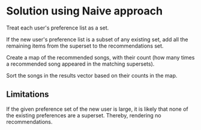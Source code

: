 # Solution using Naive approach

Treat each user's preference list as a set.

If the new user's preference list is a subset of any existing set, add all the remaining items from the superset to the recommendations set.

Create a map of the recommended songs, with their count (how many times a recommended song appeared in the matching supersets).

Sort the songs in the results vector based on their counts in the map.

## Limitations

If the given preference set of the new user is large, it is likely that none of the existing preferences are a superset. Thereby, rendering no recommendations.
